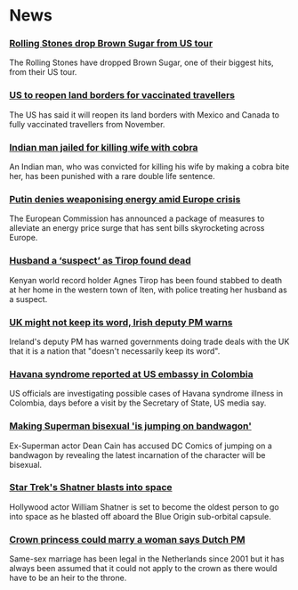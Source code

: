 # News
### [Rolling Stones drop Brown Sugar from US tour](https://www.bbc.com/news/entertainment-arts-58896241)
The Rolling Stones have dropped Brown Sugar, one of their biggest hits, from their US tour. 
### [US to reopen land borders for vaccinated travellers](https://www.bbc.com/news/world-us-canada-58893052)
The US has said it will reopen its land borders with Mexico and Canada to fully vaccinated travellers from November. 
### [Indian man jailed for killing wife with cobra](https://www.bbc.com/news/world-asia-india-58839298)
An Indian man, who was convicted for killing his wife by making a cobra bite her, has been punished with a rare double life sentence. 
### [Putin denies weaponising energy amid Europe crisis](https://www.bbc.com/news/world-europe-58896847)
The European Commission has announced a package of measures to alleviate an energy price surge that has sent bills skyrocketing across Europe.
### [Husband a ‘suspect’ as Tirop found dead](https://www.bbc.com/sport/africa/58896494)
Kenyan world record holder Agnes Tirop has been found stabbed to death at her home in the western town of Iten, with police treating her husband as a suspect.  
### [UK might not keep its word, Irish deputy PM warns](https://www.bbc.com/news/uk-politics-58898117)
Ireland's deputy PM has warned governments doing trade deals with the UK that it is a nation that "doesn't necessarily keep its word".
### [Havana syndrome reported at US embassy in Colombia](https://www.bbc.com/news/world-us-canada-58893344)
US officials are investigating possible cases of Havana syndrome illness in Colombia, days before a visit by the Secretary of State, US media say.
### [Making Superman bisexual 'is jumping on bandwagon'](https://www.bbc.com/news/entertainment-arts-58895126)
Ex-Superman actor Dean Cain has accused DC Comics of jumping on a bandwagon by revealing the latest incarnation of the character will be bisexual.
### [Star Trek's Shatner blasts into space](https://www.bbc.com/news/science-environment-58885555)
Hollywood actor William Shatner is set to become the oldest person to go into space as he blasted off aboard the Blue Origin sub-orbital capsule.
### [Crown princess could marry a woman says Dutch PM](https://www.bbc.com/news/world-europe-58886581)
Same-sex marriage has been legal in the Netherlands since 2001 but it has always been assumed that it could not apply to the crown as there would have to be an heir to the throne.
